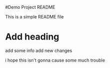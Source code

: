#Demo Project README

This is a simple README file

# Add heading 

add some info
add new changes

i hope this isn't gonna cause some much trouble